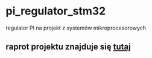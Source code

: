 # pi_regulator_stm32
regulator PI na projekt z systemów mikroprocesorowych

## raprot projektu znajduje się [tutaj](raport.pdf)

